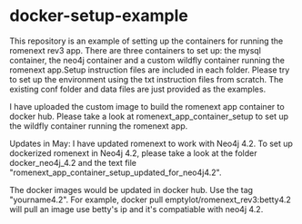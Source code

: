 # docker-setup-example
This repository is an example of setting up the containers for running the romenext rev3 app. There are three containers to set up: the mysql container, the neo4j container and a custom wildfly container running the romenext app.Setup instruction files are included in each folder. Please try to set up the environment using the txt instruction files from scratch. The existing conf folder and data files are just provided as the examples. 

I have uploaded the custom image to build the romenext app container to docker hub. Please take a look at romenext_app_container_setup to set up the wildfly container running the romenext app. 

Updates in May:
I have updated romenext to work with Neo4j 4.2. To set up dockerized romenext in Neo4j 4.2, please take a look at the folder docker_neo4j_4.2 and the text file "romenext_app_container_setup_updated_for_neo4j4.2".

The docker images would be updated in docker hub. Use the tag "yourname4.2". For example, docker pull emptylot/romenext_rev3:betty4.2 will pull an image use betty's ip and it's compatiable with neo4j 4.2. 